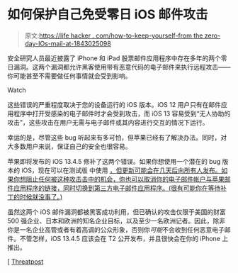 # 如何保护自己免受零日 iOS 邮件攻击

> 原文:[https://life hacker . com/how-to-keep-yourself-from the zero-day-IOs-mail-at-1843025098](https://lifehacker.com/how-to-keep-yourself-safe-from-the-zero-day-ios-mail-at-1843025098)

安全研究人员最近披露了 iPhone 和 iPad 股票邮件应用程序中存在多年的两个零日漏洞。这两个漏洞都允许黑客使用带有恶意代码的电子邮件来执行远程攻击——你可能甚至不需要做任何事情就会受到影响。

Watch

这些错误的严重程度取决于您的设备运行的 iOS 版本。iOS 12 用户只有在邮件应用程序中打开受感染的电子邮件时才会受到攻击，而 iOS 13 容易受到“无人协助的攻击”，这些攻击在用户无需与电子邮件或其内容进行交互的情况下运行。

幸运的是，尽管这些 bug 听起来有多可怕，但苹果已经有了解决办法。同时，对大多数用户来说，保证自己的安全也很容易。

苹果即将发布的 iOS 13.4.5 修补了这两个错误。如果你想使用一个潜在的 bug 版本的 iOS，现在可以在测试版 中使用 [，但更新可能会在几天后向所有人发布。如果你想阻止任何被这种攻击击中的机会，你也可以取消你的电子邮件帐户与苹果邮件应用程序的链接，同时切换到第三方电子邮件应用程序。(很有可能你在等待补丁的时候就没事了。)](https://betaprofiles.com/)

虽然这两个 iOS 邮件漏洞都被黑客成功利用，但已确认的攻击仅限于美国的财富 500 强企业、日本和欧洲的知名企业目标，以及至少一名欧洲记者。因此，除非你是一名企业高管或者有着高调的公众形象，否则你*可能*不会收到任何恶意电子邮件。不管怎样，iOS 13.4.5 应该会在 T2 公开发布，并且很快会在你的 iPhone 上推出。

[ [Threatpost](https://threatpost.com/apple-patches-two-ios-zero-days-abused-for-years/155042/)